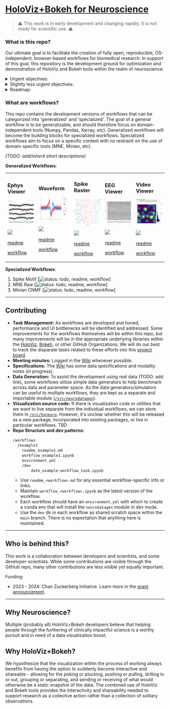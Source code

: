 # [HoloViz+Bokeh for Neuroscience](https://github.com/holoviz-topics/neuro)

> :warning: This work is in early development and changing rapidly. It is not ready for scientific use. :warning:

### What is this repo?

Our ultimate goal is to facilitate the creation of fully open, reproducible, OS-independent, browser-based workflows for biomedical research. In support of this goal, this repository is the development ground for optimization and demonstration of HoloViz and Bokeh tools within the realm of neuroscience.

<details>
<summary> Urgent objectives: </summary>
  
- **Workflow Development:** Host the development of workflows.
- **Code Sharing:** Promote consistency and facilitate sharing of code across different workflows.
- **Collaboration:** Foster collaborative efforts between the HoloViz+Bokeh development teams and scientific collaborators outside these groups. This cross-collaboration aims to effectively tailor the tools to the specific requirements of the neuroscience community.
- **Issue Identification and Resolution:** As part of ongoing development, identify and address any performance or user interface bottlenecks in the workflows to optimize their usage and effectiveness.
- **Benchmarking and Testing Integration:** Host benchmarking work that involves the use of real and simulated data to assess the performance and functionality of the tools under relevant conditions.

</details> 

<details>
<summary> Slightly less urgent objectives: </summary>

- **Improvement and Refinement:** Over time, enhance, improve, and refine the developed workflows based on user feedback and advancements in the field.
- **Dissemination:** Eventually, share workflows with the broader scientific community. It's unclear yet where these all will be showcased, but at least some will go to examples.holoviz.org.
- **Education and Community Building:** Undertake educational and community-building activities such as providing tutorials, workshops, other educational resources to help researchers effectively utilize the developed tools.
- **Host Domain-Specific Package:** It is possible that not all required code for workflows will be accepted or appropriate for integrations into domain-independent HoloViz/Bokeh packages. Therefore, this repo *might* end up hosting code to be packaged as a domain-specific extension. TBD!

</details>

<details>
<summary> Roadmap: </summary>

- At a high-level: TODO
- An incomplete task roadmap is visible on this project board view (TODO)

</details>
  
### What are workflows?

This repo contains the development versions of workflows that can be categorized into 'generalized' and 'specialized'. The goal of a general workflow is to be generalizable, and should therefore focus on domain-independent tools (Numpy, Pandas, Xarray, etc). Generalized workflows will become the building blocks for specialized workflows. Specialized workflows aim to focus on a specific context with no restraint on the use of domain-specific tools (MNE, Minian, etc).

*(TODO: add/inherit short descriptions)*

**Generalized Workflows**:

<table align="center">
  <tr>
  <td>
      <!-- Title -->
      <h3>Ephys Viewer</h3>
      <!-- Thumbnail link to demo -->
      <a href="./workflows/ephys-viewer/workflow_ephys-viewer.ipynb">
        <img src="./workflows/ephys-viewer/assets/230524_ephys-viewer.png" alt="eeg-viewer" width="125"/>
      </a>
      <p>
      <!-- Additional content -->
      <img src="https://img.shields.io/badge/status-in%20progress-orange)"/>
      <p>
      <a href="./workflows/ephys-viewer/readme_ephys-viewer.md">readme</a>
      <p>
      <a href="./workflows/ephys-viewer/workflow_ephys-viewer.ipynb"> workflow</a>
    </td>

  <td>
      <!-- Title -->
      <h3>Waveform</h3>
      <!-- Thumbnail link to demo -->
      <a href="./workflows/waveform/workflow_waveform.ipynb">
        <img src="./workflows/waveform/assets/230524_waveform.png" alt="waveform" width="125"/>
      </a>
      <p>
      <!-- Additional content -->
      <img src="https://img.shields.io/badge/status-in%20progress-orange)"/>
      <p>
      <a href="./workflows/waveform/readme_waveform.md">readme</a>
      <p>
      <a href="./workflows/waveform/workflow_waveform.ipynb"> workflow</a>
    </td>
  <td>
      <!-- Title -->
      <h3>Spike Raster</h3>
      <!-- Thumbnail link to demo -->
      <a href="./workflows/spike-raster/workflow_spike-raster.ipynb">
        <img src="./workflows/spike-raster/assets/230524_spike-raster.png" alt="spike-raster" width="125"/>
      </a>
      <p>
      <!-- Additional content -->
      <img src="https://img.shields.io/badge/status-in%20progress-orange)"/>
      <p>
      <a href="./spike-raster/readme_spike-raster.md">readme</a>
      <p>
      <a href="./spike-raster/workflow_spike-raster.ipynb"> workflow</a>
    </td>
  <!-- </tr>
  <tr> -->
    <td>
      <!-- Title -->
      <h3>EEG Viewer</h3>
      <!-- Thumbnail link to demo -->
      <a href="./workflows/eeg-viewer/workflow_eeg-viewer.ipynb">
        <img src="./workflows/eeg-viewer/assets/230524_eeg-viewer.png" 
        alt="eeg-viewer" width="125"/>
      </a>
      <p>
      <!-- Additional content -->
      <img src="https://img.shields.io/badge/status-in%20progress-orange)"/>
      <p>
      <a href="./workflows/eeg-viewer/readme_eeg-viewer.md">readme</a>
      <p>
      <a href="./workflows/eeg-viewer/workflow_eeg-viewer.ipynb"> workflow</a>
    </td>
    <td>
      <!-- Title -->
      <h3>Video Viewer</h3>
      <!-- Thumbnail link to demo -->
      <a href="./workflows/video-viewer/workflow_video-viewer.ipynb">
        <img src="./workflows/video-viewer/assets/230526_video-viewer.png" alt="video-viewer" width="125"/>
      </a>
      <p>
      <!-- Additional content -->
      <img src="https://img.shields.io/badge/status-in%20progress-orange)"/>
      <p>
      <a href="./workflows/video-viewer/readme_video-viewer.md">readme</a>
      <p>
      <a href="./workflows/video-viewer/workflow_video-viewer.ipynb"> workflow</a>
    </td>
  </tr>
</table>

**Specialized Workflows**:

1. Spike Motif [![status: todo](https://img.shields.io/badge/status-todo-purple), readme, workflow]
2. MNE Raw [![status: todo](https://img.shields.io/badge/status-todo-purple), readme, workflow]
3. Minian CNMF [![status: todo](https://img.shields.io/badge/status-todo-purple), readme, workflow]

---
## Contributing

- **Task Management:** As workflows are developed and honed, performance and UI bottlenecks will be identified and addressed. Some improvements for the workflows themselves will be within this repo, but many improvements will be in the appropriate underlying libraries within the [HoloViz](https://github.com/holoviz/), [Bokeh](https://github.com/bokeh), or other GitHub Organizations. We will do our best to track the disparate tasks related to these efforts into this [project board](https://github.com/orgs/holoviz-topics/projects/1).
- **Meeting minutes:** Logged in the [Wiki](https://github.com/holoviz-topics/neuro/wiki) whenever possible.
- **Specifications:** The [Wiki](https://github.com/holoviz-topics/neuro/wiki) has some data specifications and modality notes (in progress).
- **Data Generation:** To assist the development using real data (TODO: add link), some workflows utilize simple data generators to help benchmark across data and parameter space. As the data generators/simulators can be useful to multiple workflows, they are kept as a separate and importable module ([`/src/neurodatagen`](./src/neurodatagen)).
- **Visualization source code:** If there is visualization code or utilities that we want to live separate from the individual workflows, we can store them in [`/src/hvneuro`](./src/hvneuro). However, it's unclear whether this will be released as a new package, incorporated into existing packages, or live in particular workflows. TBD 
- **Repo Structure and dev patterns:** 
    ```
    /workflows
      /example1
        readme_example1.md
        workflow_example1.ipynb
        environment.yml
        /dev
            date_example-workflow_task.ipynb
    ```
  - Use `readme_<workflow>.md` for any essential workflow-specific info or links.
  - Maintain `workflow_<workflow>.ipynb` as the latest version of the workflow.
  - Each workflow should have an `environment.yml` with which to create a conda env that will install the `neurodatagen` module in dev mode.
  - Use the `dev` dir in each workflow as shared scratch space within the `main` branch. There is no expectation that anything here is maintained.

---
## Who is behind this?

This work is a collaboration between developers and scientists, and some developer-scientists. While some contributions are visible through the GitHub repo, many other contributions are less visible yet equally important.

Funding:
- 2023 - 2024: Chan Zuckerberg Initiative. Learn more in the [grant announcement](https://blog.bokeh.org/announcing-czi-funding-for-bokeh-for-bioscience-5f74426c011a).

---

## Why Neuroscience?

Multiple (probably all) HoloViz+Bokeh developers believe that helping people through the furthering of clinically impactful science is a worthy pursuit and in need of a data visualization boost.

## Why HoloViz+Bokeh?

We hypothesize that the visualization within the process of working always benefits from having the option to suddenly become interactive and shareable - allowing for the poking or plucking, pushing or pulling, drilling in or out, grouping or separating, and sending or receiving of what would otherwise be a static snapshot of the data. The combined use of HoloViz and Bokeh tools provides the interactivity and shareability needed to support research as a collective action rather than a collection of solitary observations.
